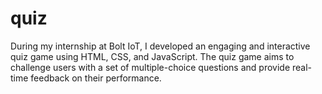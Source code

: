 # quiz
During my internship at Bolt IoT, I developed an engaging and interactive quiz game using HTML, CSS, and JavaScript. The quiz game aims to challenge users with a set of multiple-choice questions and provide real-time feedback on their performance. 
